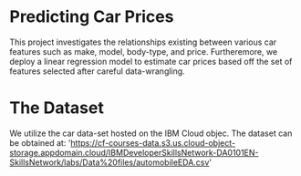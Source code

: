 # Predicting Car Prices
This project investigates the relationships existing between various car features such as make, model, body-type, and price. 
Furtheremore, we deploy a linear regression model to estimate car prices based off the set of features selected after careful data-wrangling.

# The Dataset
We utilize the car data-set hosted on the IBM Cloud objec. The dataset can be obtained at: 'https://cf-courses-data.s3.us.cloud-object-storage.appdomain.cloud/IBMDeveloperSkillsNetwork-DA0101EN-SkillsNetwork/labs/Data%20files/automobileEDA.csv'
